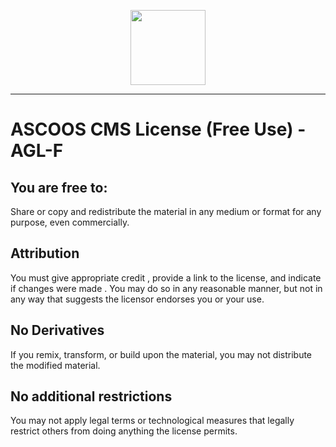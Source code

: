 <p align="center"><img src="https://dl.ascoos.com/images/ascoos.png" height=120 /></p>

***

# ASCOOS CMS License (Free Use) - AGL-F

## You are free to:

Share or copy and redistribute the material in any medium or format for any purpose, even commercially. 


## Attribution 

You must give appropriate credit , provide a link to the license, and indicate if changes were made .
You may do so in any reasonable manner, but not in any way that suggests the licensor endorses you or your use.


## No Derivatives

If you remix, transform, or build upon the material, you may not distribute the modified material.

## No additional restrictions

You may not apply legal terms or technological measures that legally restrict others from doing anything the license permits.
